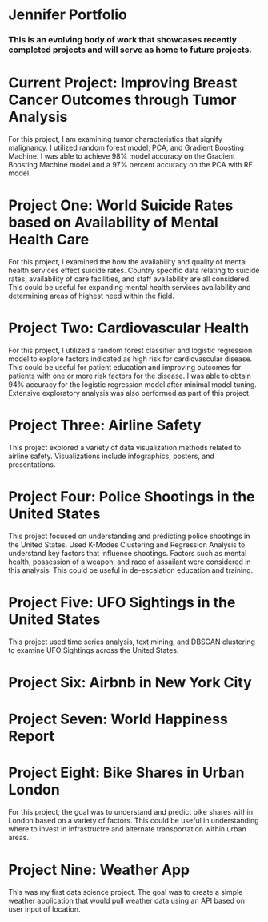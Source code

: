 # Jennifer Portfolio
### This is an evolving body of work that showcases recently completed projects and will serve as home to future projects.

# Current Project: Improving Breast Cancer Outcomes through Tumor Analysis
For this project, I am examining tumor characteristics that signify malignancy. I utilized random forest model, PCA, and Gradient Boosting Machine. I was able to achieve 98%  model accuracy on the Gradient Boosting Machine model and a 97% percent accuracy on the PCA with RF model.

# Project One: World Suicide Rates based on Availability of Mental Health Care
For this project, I examined the how the availability and quality of mental health services effect suicide rates. Country specific data relating to suicide rates, availability of care facilities, and staff availability are all considered. This could be useful for expanding mental health services availability and determining areas of highest need within the field. 

# Project Two: Cardiovascular Health
For this project, I utilized a random forest classifier and logistic regression model to explore factors indicated as high risk for cardiovascular disease. This could be useful for patient education and improving outcomes for patients with one or more risk factors for the disease. 
I was able to obtain 94% accuracy for the logistic regression model after minimal model tuning. Extensive exploratory analysis was also performed as part of this project.

# Project Three: Airline Safety
This project explored a variety of data visualization methods related to airline safety. 
Visualizations include infographics, posters, and presentations.

# Project Four: Police Shootings in the United States
This project focused on understanding and predicting police shootings in the United States. Used K-Modes Clustering and Regression Analysis to understand key factors that influence shootings. Factors such as mental health, possession of a weapon, and race of assailant were considered in this analysis. This could be useful in de-escalation education and training.

# Project Five: UFO Sightings in the United States
This project used time series analysis, text mining, and DBSCAN clustering to examine UFO Sightings across the United States.

# Project Six: Airbnb in New York City

# Project Seven: World Happiness Report

# Project Eight: Bike Shares in Urban London
For this project, the goal was to understand and predict bike shares within London based on a variety of factors. This could be useful in understanding where to invest in infrastructre and alternate transportation within urban areas.

# Project Nine: Weather App
This was my first data science project. The goal was to create a simple weather application that would pull weather data using an API based on user input of location.
